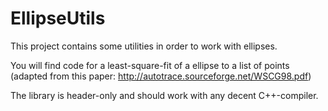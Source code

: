 # EllipseUtils

This project contains some utilities in order to work with ellipses.

You will find code for a least-square-fit of a ellipse to a list of points (adapted from this paper:  http://autotrace.sourceforge.net/WSCG98.pdf)

The library is header-only and should work with any decent C++-compiler.
